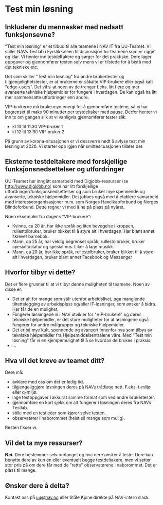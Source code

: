 # Test min løsning

## Inkluderer du mennesker med nedsatt funksjonsevne?
<p class="typo-ingress">"Test min løsning" er et tilbud til alle teamene i NAV IT fra UU-Teamet. Vi stiller NAVs Testlab i Fyrstikkaleen til disposisjon for teamene som er rigget og klar. Vi henter inn testdeltakere og sørger for det praktiske. Dere lager oppgaver og gjennomfører testen selv mens vi er tilstede for å bistå med det tekniske etc.</p>

Det som skiller "Test min løsning" fra andre brukertester og tilgjengelighetstester, er at brukerne er såkalte VIP-brukere eller også kalt "edge-users". Det vil si at noen av de trenger f.eks. litt flere og mer avanserte tekniske hjelpemidler for fungere i hverdagen. De kan også ha litt mer sammensatte utfordringer enn andre.

VIP-brukerne må bruke mye energi for å gjennomføre testene, så vi har begrenset til maks 90 minutter per testdeltaker med pause. Derfor henter vi inn to om gangen slik at vi vanligvis gjennomfører tester slik:

* kl 10 til 11.30 VIP-bruker 1
* kl 12 til 13.30 VIP-bruker 2

<alertstripe type="advarsel">
  På grunn av korona-situasjonen er vi dessverre nødt å avlyse test min løsning ut 2020. Vi starter opp igjen når smittesituasjonen tillater det.
</alertstripe>

## Eksterne testdeltakere med forskjellige funksjonsnedsettelser og utfordringer
UU-Teamet har inngått samarbeid med Digjobb-ressurser (se http://www.digjobb.no) som har litt forskjellige utfordringer/funksjonsnedsettelser og som bruker mye spennende og avanserte, tekniske hjelpemidler. Det jobbes også med å etablere samarbeid med interesseorganisasjoner m.m. som Norges Handikapforbund og Norges Blindeforbund. Dette regner vi med å ha på plass på nyåret.

Noen eksempler fra dagens "VIP-brukere":
* Kvinne, ca 20 år, har ikke språk og liten bevegelse i kroppen, rullestolbruker, bruker blikket til å styre alt i hverdagen. Har blant annet skrevet barnebok.
* Mann, ca 25 år, har veldig begrenset språk, rullestolbruker, bruker spesialtastatur og spesialmus. Liker å lage musikk.
* Mann, ca 20 år, har ikke språk, rullestolbruker, bruker blikket til å styre alt i hverdagen, bruker blant annet Facebook og Messenger

## Hvorfor tilbyr vi dette?
Det er flere grunner til at vi tilbyr denne muligheten til teamene. Noen av disse er:
* Det er alt for mange som står utenfor arbeidslivet, pga manglende tilrettelegging av arbeidsplass og/eller IT-løsninger, som ønsker å bidra. Her får de en mulighet.
* Fungerer løsningene vi i NAV utvikler for "VIP-brukere" og deres tekniske hjelpemidler, er det store muligheter for at løsningene også fungerer for andre målgrupper og tekniske hjelpemidler.
* Det er så mye kult, spennende og avansert innenfor hva som tilbys av tekniske hjelpemidler fra Hjelpemiddelsentralene våre. Med "Test min løsning" får vi en kjempemulighet til å se hvordan de brukes i praksis.
* ...

## Hva vil det kreve av teamet ditt?
Dere må:

* avklare med oss om det er ledig tid. 
* tilgjengeliggjøre løsningen deres på NAVs trådløse nett. F.eks. t-miljø eller q-miljø.
* lage testoppgaver i akkurat samme format som ved andre brukertester.
* gjennomføre en kort sjekk om alt fungerer i løsningen deres fra NAVs Testlab.
* stille med en testleder som kjører selve testen.
* observatører i naborommet (helst så mange som mulig).

Resten fikser vi.

## Vil det ta mye ressurser?
**Nei.** Dere bestemmer selv omfanget og hva dere ønsker å teste. Dere kan benytte dere av kun en eller eventuelt begge testdeltakere, men vi setter stor pris på om dere får med de "rette" observatørene i naborommet. Det er plass til mange.

## Ønsker dere å delta?
Kontakt oss på uu@nav.no eller Ståle Kjone direkte på NAV-intern slack.
